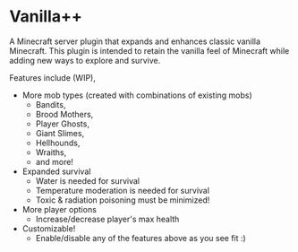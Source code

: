 # Vanilla++
A Minecraft server plugin that expands and enhances classic vanilla Minecraft. This plugin is intended to retain the vanilla feel of Minecraft while adding new ways to explore and survive.

Features include (WIP),
- More mob types (created with combinations of existing mobs)
	- Bandits,
	- Brood Mothers,
	- Player Ghosts,
	- Giant Slimes,
	- Hellhounds,
	- Wraiths,
	- and more!
- Expanded survival
	- Water is needed for survival
	- Temperature moderation is needed for survival
	- Toxic & radiation poisoning must be minimized!
- More player options
	- Increase/decrease player's max health
- Customizable!
	- Enable/disable any of the features above as you see fit :)
